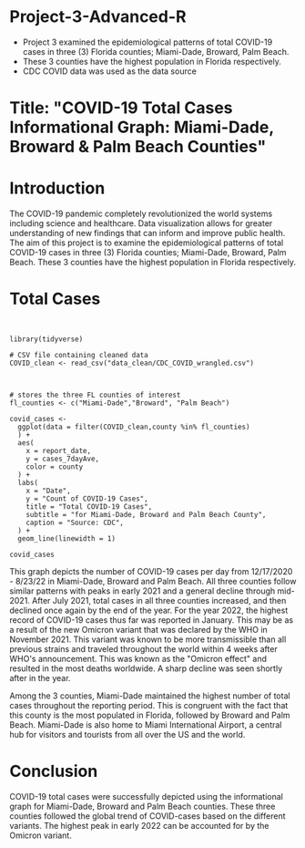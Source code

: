 # Project-3-Advanced-R
- Project 3 examined the epidemiological patterns of total COVID-19 cases in three (3) Florida counties; Miami-Dade, Broward, Palm Beach.
- These 3 counties have the highest population in Florida respectively.
- CDC COVID data was used as the data source


# Title: "COVID-19 Total Cases Informational Graph: Miami-Dade, Broward & Palm Beach Counties"




# Introduction




The COVID-19 pandemic completely revolutionized the world systems including science and healthcare. Data visualization allows for greater understanding of new findings that can inform and improve public health. The aim of this project is to examine the epidemiological patterns of total COVID-19 cases in three (3) Florida counties; Miami-Dade, Broward, Palm Beach. These 3 counties have the highest population in Florida respectively. 





# Total Cases
```{r data-setup}


library(tidyverse)

# CSV file containing cleaned data
COVID_clean <- read_csv("data_clean/CDC_COVID_wrangled.csv")


```

```{r average-cases}

# stores the three FL counties of interest
fl_counties <- c("Miami-Dade","Broward", "Palm Beach")

covid_cases <- 
  ggplot(data = filter(COVID_clean,county %in% fl_counties)
  ) +
  aes(
    x = report_date,
    y = cases_7dayAve,
    color = county
  ) +
  labs(
    x = "Date",
    y = "Count of COVID-19 Cases",
    title = "Total COVID-19 Cases",
    subtitle = "for Miami-Dade, Broward and Palm Beach County",
    caption = "Source: CDC",
  ) +
  geom_line(linewidth = 1)

covid_cases
```

This graph depicts the number of COVID-19 cases per day from 12/17/2020 - 8/23/22 in Miami-Dade, Broward and Palm Beach. All three counties follow similar patterns with peaks in early 2021 and a general decline through mid-2021. After July 2021, total cases in all three counties increased, and then declined once again by the end of the year. For the year 2022, the highest record of COVID-19 cases thus far was reported in January. This may be as a result of the new  Omicron variant that was declared by the WHO in November 2021. This variant was known to be more transmissible than all previous strains and traveled throughout the world within 4 weeks after WHO's announcement. This was known as the "Omicron effect" and resulted in the most deaths worldwide. A sharp decline was seen shortly after in the year. 

Among the 3 counties, Miami-Dade maintained the highest number of total cases throughout the reporting period. This is congruent with the fact that this county is the most populated in Florida, followed by Broward and Palm Beach. Miami-Dade is also home to Miami International Airport, a central hub for visitors and tourists from all over the US and the world.  





# Conclusion




COVID-19 total cases were successfully depicted using the informational graph for Miami-Dade, Broward and Palm Beach counties. These three counties followed the global trend of COVID-cases based on the different variants. The highest peak in early 2022 can be accounted for by the Omicron variant.



